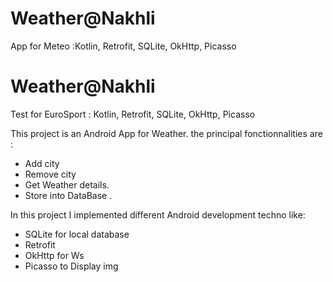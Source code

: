 # Weather@Nakhli
App for Meteo :Kotlin, Retrofit, SQLite, OkHttp, Picasso

# Weather@Nakhli
Test for EuroSport : Kotlin, Retrofit, SQLite, OkHttp, Picasso

This project is an Android App for Weather.
 the principal fonctionnalities are :
- Add city
- Remove city
- Get Weather details.
- Store into DataBase .

In this project I implemented different Android development techno like:

- SQLite for local database
- Retrofit
- OkHttp for Ws
- Picasso to Display img
